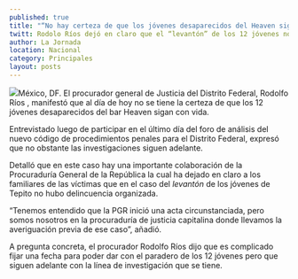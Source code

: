 ```yaml
---
published: true
title: "“No hay certeza de que los jóvenes desaparecidos del Heaven sigan con vida”: procurador capitalino"
twitt: Rodolo Ríos dejó en claro que el “levantón” de los 12 jóvenes no hubo delincuencia organizada.
author: La Jornada
location: Nacional
category: Principales
layout: posts
---
```


![](http://i.imgur.com/co6pptOm.jpg)México, DF. El procurador general de Justicia del Distrito Federal, Rodolfo Ríos , manifestó que al día de hoy no se tiene la certeza de que los 12 jóvenes desaparecidos del bar Heaven sigan con vida.

Entrevistado luego de participar en el último día del foro de análisis del nuevo código de procedimientos penales para el Distrito Federal, expresó que no obstante las investigaciones siguen adelante.

Detalló que en este caso hay una importante colaboración de la Procuraduría General de la República la cual ha dejado en claro a los familiares de las víctimas que en el caso del _levantón_ de los jóvenes de Tepito no hubo delincuencia organizada.

“Tenemos entendido que la PGR inició una acta circunstanciada, pero somos nosotros en la procuraduría de justicia capitalina donde llevamos la averiguación previa de ese caso”, añadió.

A pregunta concreta, el procurador Rodolfo Ríos dijo que es complicado fijar una fecha para poder dar con el paradero de los 12 jóvenes pero que siguen adelante con la línea de investigación que se tiene.
